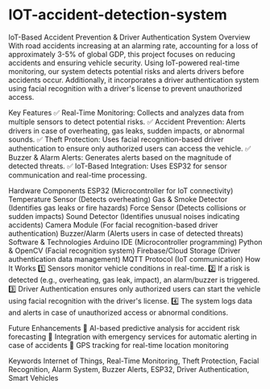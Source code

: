 # IOT-accident-detection-system
IoT-Based Accident Prevention & Driver Authentication System Overview With road accidents increasing at an alarming rate, accounting for a loss of approximately 3-5% of global GDP, this project focuses on reducing accidents and ensuring vehicle security. Using IoT-powered real-time monitoring, our system detects potential risks and alerts drivers before accidents occur. Additionally, it incorporates a driver authentication system using facial recognition with a driver's license to prevent unauthorized access.

Key Features ✅ Real-Time Monitoring: Collects and analyzes data from multiple sensors to detect potential risks. ✅ Accident Prevention: Alerts drivers in case of overheating, gas leaks, sudden impacts, or abnormal sounds. ✅ Theft Protection: Uses facial recognition-based driver authentication to ensure only authorized users can access the vehicle. ✅ Buzzer & Alarm Alerts: Generates alerts based on the magnitude of detected threats. ✅ IoT-Based Integration: Uses ESP32 for sensor communication and real-time processing.

Hardware Components ESP32 (Microcontroller for IoT connectivity) Temperature Sensor (Detects overheating) Gas & Smoke Detector (Identifies gas leaks or fire hazards) Force Sensor (Detects collisions or sudden impacts) Sound Detector (Identifies unusual noises indicating accidents) Camera Module (For facial recognition-based driver authentication) Buzzer/Alarm (Alerts users in case of detected threats) Software & Technologies Arduino IDE (Microcontroller programming) Python & OpenCV (Facial recognition system) Firebase/Cloud Storage (Driver authentication data management) MQTT Protocol (IoT communication) How It Works 1️⃣ Sensors monitor vehicle conditions in real-time. 2️⃣ If a risk is detected (e.g., overheating, gas leak, impact), an alarm/buzzer is triggered. 3️⃣ Driver Authentication ensures only authorized users can start the vehicle using facial recognition with the driver's license. 4️⃣ The system logs data and alerts in case of unauthorized access or abnormal conditions.

Future Enhancements 🚀 AI-based predictive analysis for accident risk forecasting 🚀 Integration with emergency services for automatic alerting in case of accidents 🚀 GPS tracking for real-time location monitoring

Keywords Internet of Things, Real-Time Monitoring, Theft Protection, Facial Recognition, Alarm System, Buzzer Alerts, ESP32, Driver Authentication, Smart Vehicles
